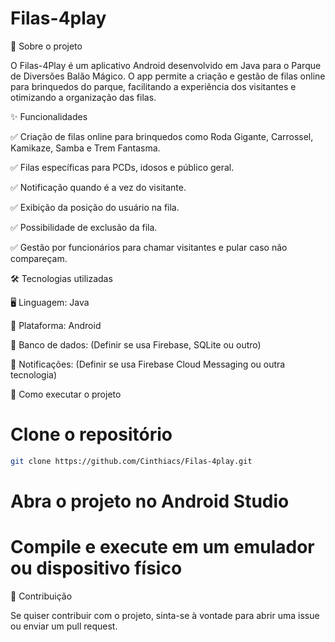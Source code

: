 # Filas-4play

📌 Sobre o projeto

O Filas-4Play é um aplicativo Android desenvolvido em Java para o Parque de Diversões Balão Mágico. O app permite a criação e gestão de filas online para brinquedos do parque, facilitando a experiência dos visitantes e otimizando a organização das filas.

✨ Funcionalidades

✅ Criação de filas online para brinquedos como Roda Gigante, Carrossel, Kamikaze, Samba e Trem Fantasma.

✅ Filas específicas para PCDs, idosos e público geral.

✅ Notificação quando é a vez do visitante.

✅ Exibição da posição do usuário na fila.

✅ Possibilidade de exclusão da fila.

✅ Gestão por funcionários para chamar visitantes e pular caso não compareçam.

🛠️ Tecnologias utilizadas

🖥️ Linguagem: Java

📱 Plataforma: Android

📂 Banco de dados: (Definir se usa Firebase, SQLite ou outro)

🔔 Notificações: (Definir se usa Firebase Cloud Messaging ou outra tecnologia)

🚀 Como executar o projeto

# Clone o repositório
```bash
git clone https://github.com/Cinthiacs/Filas-4play.git
```

# Abra o projeto no Android Studio
# Compile e execute em um emulador ou dispositivo físico

🤝 Contribuição

Se quiser contribuir com o projeto, sinta-se à vontade para abrir uma issue ou enviar um pull request.